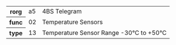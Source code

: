 <table>
    <tr>
      <th>rorg</th>
      <td>a5</td>
      <td>4BS Telegram</td>
    </tr>
    <tr>
      <th>func</th>
      <td>02</td>
      <td>Temperature Sensors</td>
    </tr>
    <tr>
      <th>type</th>
      <td>13</td>
      <td>Temperature Sensor Range -30°C to +50°C</td>
    </tr>
  </table>